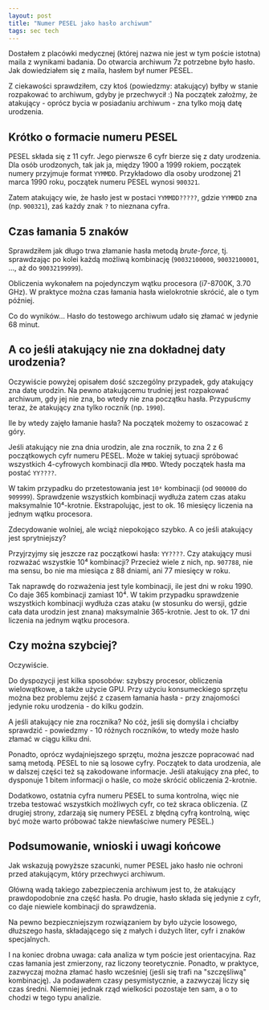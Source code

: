 ```yaml
---
layout: post
title: "Numer PESEL jako hasło archiwum"
tags: sec tech
---
```


Dostałem z placówki medycznej (której nazwa nie jest w tym poście istotna) maila z wynikami badania.
Do otwarcia archiwum 7z potrzebne było hasło.
Jak dowiedziałem się z maila, hasłem był numer PESEL.

Z ciekawości sprawdziłem, czy ktoś (powiedzmy: atakujący) byłby w stanie rozpakować to archiwum, gdyby je przechwycił :)
Na początek założmy, że atakujący - oprócz bycia w posiadaniu archiwum - zna tylko moją datę urodzenia.

## Krótko o formacie numeru PESEL

PESEL składa się z 11 cyfr.
Jego pierwsze 6 cyfr bierze się z daty urodzenia.
Dla osób urodzonych, tak jak ja, między 1900 a 1999 rokiem, początek numery przyjmuje format `YYMMDD`.
Przykładowo dla osoby urodzonej 21 marca 1990 roku, początek numeru PESEL wynosi `900321`.

Zatem atakujący wie, że hasło jest w postaci `YYMMDD?????`, gdzie `YYMMDD` zna (np. `900321`), zaś każdy znak `?` to nieznana cyfra.

## Czas łamania 5 znaków

Sprawdziłem jak długo trwa złamanie hasła metodą _brute-force_, tj. sprawdzając po kolei każdą możliwą kombinację (`90032100000`, `90032100001`, …, aż do `90032199999`).

Obliczenia wykonałem na pojedynczym wątku procesora (i7-8700K, 3.70 GHz).
W praktyce można czas łamania hasła wielokrotnie skrócić, ale o tym później.

Co do wyników…
Hasło do testowego archiwum udało się złamać w jedynie 68 minut.

## A co jeśli atakujący nie zna dokładnej daty urodzenia?

Oczywiście powyżej opisałem dość szczególny przypadek, gdy atakujący zna datę urodzin.
Na pewno atakującemu trudniej jest rozpakować archiwum, gdy jej nie zna, bo wtedy nie zna początku hasła.
Przypuścmy teraz, że atakujący zna tylko rocznik (np. `1990`).

Ile by wtedy zajęło łamanie hasła?
Na początek możemy to oszacować z góry.

Jeśli atakujący nie zna dnia urodzin, ale zna rocznik, to zna 2 z 6 początkowych cyfr numeru PESEL.
Może w takiej sytuacji spróbować wszystkich 4-cyfrowych kombinacji dla `MMDD`.
Wtedy początek hasła ma postać `YY????`.

W takim przypadku do przetestowania jest `10⁴` kombinacji (od `900000` do `909999`).
Sprawdzenie wszystkich kombinacji wydłuża zatem czas ataku maksymalnie 10⁴-krotnie.
Ekstrapolując, jest to ok. 16 miesięcy liczenia na jednym wątku procesora.

Zdecydowanie wolniej, ale wciąż niepokojąco szybko.
A co jeśli atakujący jest sprytniejszy?

Przyjrzyjmy się jeszcze raz początkowi hasła: `YY????`.
Czy atakujący musi rozważać wszystkie 10⁴ kombinacji?
Przecież wiele z nich, np. `907788`, nie ma sensu, bo nie ma miesiąca z 88 dniami, ani 77 miesięcy w roku.

Tak naprawdę do rozważenia jest tyle kombinacji, ile jest dni w roku 1990.
Co daje 365 kombinacji zamiast 10⁴.
W takim przypadku sprawdzenie wszystkich kombinacji wydłuża czas ataku (w stosunku do wersji, gdzie cała data urodzin jest znana) maksymalnie 365-krotnie.
Jest to ok. 17 dni liczenia na jednym wątku procesora.

## Czy można szybciej?

Oczywiście.

Do dyspozycji jest kilka sposobów: szybszy procesor, obliczenia wielowątkowe, a także użycie GPU.
Przy użyciu konsumeckiego sprzętu można bez problemu zejść z czasem łamania hasła - przy znajomości jedynie roku urodzenia - do kilku godzin.

A jeśli atakujący nie zna rocznika?
No cóż, jeśli się domyśla i chciałby sprawdzić - powiedzmy - 10 różnych roczników, to wtedy może hasło złamać w ciągu kilku dni.

Ponadto, oprócz wydajniejszego sprzętu, można jeszcze popracować nad samą metodą.
PESEL to nie są losowe cyfry.
Początek to data urodzenia, ale w dalszej części też są zakodowane informacje.
Jeśli atakujący zna płeć, to dysponuje 1 bitem informacji o haśle, co może skrócić obliczenia 2-krotnie.

Dodatkowo, ostatnia cyfra numeru PESEL to suma kontrolna, więc nie trzeba testować wszystkich możliwych cyfr, co też skraca obliczenia.
(Z drugiej strony, zdarzają się numery PESEL z błędną cyfrą kontrolną, więc być może warto próbować także niewłaściwe numery PESEL.)

## Podsumowanie, wnioski i uwagi końcowe

Jak wskazują powyższe szacunki, numer PESEL jako hasło nie ochroni przed atakującym, który przechwyci archiwum.

Główną wadą takiego zabezpieczenia archiwum jest to, że atakujący prawdopodobnie zna część hasła.
Po drugie, hasło składa się jedynie z cyfr, co daje niewiele kombinacji do sprawdzenia.

Na pewno bezpieczniejszym rozwiązaniem by było użycie losowego, dłuższego hasła, składającego się z małych i dużych liter, cyfr i znaków specjalnych.

I na koniec drobna uwaga: cała analiza w tym poście jest orientacyjna.
Raz czas łamania jest zmierzony, raz liczony teoretycznie.
Ponadto, w praktyce, zazwyczaj można złamać hasło wcześniej (jeśli się trafi na "szczęśliwą" kombinację).
Ja podawałem czasy pesymistycznie, a zazwyczaj liczy się czas średni.
Niemniej jednak rząd wielkości pozostaje ten sam, a o to chodzi w tego typu analizie.

